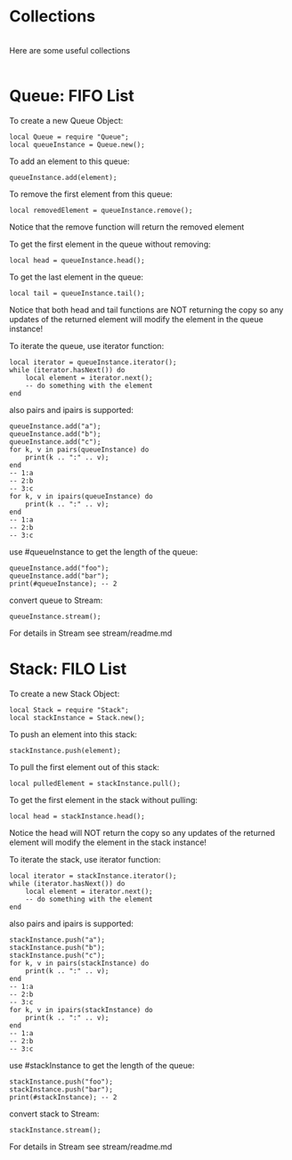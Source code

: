# Collections
<br />
Here are some useful collections<br />
<br />

# Queue: FIFO List
To create a new Queue Object:
    
    local Queue = require "Queue";
    local queueInstance = Queue.new();

To add an element to this queue:
    
    queueInstance.add(element);

To remove the first element from this queue:
    
    local removedElement = queueInstance.remove();

Notice that the remove function will return the removed element

To get the first element in the queue without removing:
    
    local head = queueInstance.head();

To get the last element in the queue:

    local tail = queueInstance.tail();

Notice that both head and tail functions are NOT returning the copy so any updates of the returned element will modify the element in the queue instance!

To iterate the queue, use iterator function:

    local iterator = queueInstance.iterator();
    while (iterator.hasNext()) do 
        local element = iterator.next();
        -- do something with the element
    end

also pairs and ipairs is supported:

    queueInstance.add("a");
    queueInstance.add("b");
    queueInstance.add("c");
    for k, v in pairs(queueInstance) do 
        print(k .. ":" .. v);
    end
    -- 1:a
    -- 2:b
    -- 3:c
    for k, v in ipairs(queueInstance) do 
        print(k .. ":" .. v);
    end
    -- 1:a
    -- 2:b
    -- 3:c

use #queueInstance to get the length of the queue:

    queueInstance.add("foo");
    queueInstance.add("bar");
    print(#queueInstance); -- 2

convert queue to Stream:

    queueInstance.stream();

For details in Stream see stream/readme.md

# Stack: FILO List

To create a new Stack Object:
    
    local Stack = require "Stack";
    local stackInstance = Stack.new();

To push an element into this stack:
    
    stackInstance.push(element);

To pull the first element out of this stack:
    
    local pulledElement = stackInstance.pull();

To get the first element in the stack without pulling:
    
    local head = stackInstance.head();

Notice the head will NOT return the copy so any updates of the returned element will modify the element in the stack instance!

To iterate the stack, use iterator function:

    local iterator = stackInstance.iterator();
    while (iterator.hasNext()) do 
        local element = iterator.next();
        -- do something with the element
    end

also pairs and ipairs is supported:

    stackInstance.push("a");
    stackInstance.push("b");
    stackInstance.push("c");
    for k, v in pairs(stackInstance) do 
        print(k .. ":" .. v);
    end
    -- 1:a
    -- 2:b
    -- 3:c
    for k, v in ipairs(stackInstance) do 
        print(k .. ":" .. v);
    end
    -- 1:a
    -- 2:b
    -- 3:c

use #stackInstance to get the length of the queue:

    stackInstance.push("foo");
    stackInstance.push("bar");
    print(#stackInstance); -- 2

convert stack to Stream:

    stackInstance.stream();

For details in Stream see stream/readme.md

